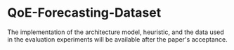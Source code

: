 # QoE-Forecasting-Dataset

The implementation of the architecture model, heuristic, and the data used in the evaluation experiments will be available after the paper's acceptance.
